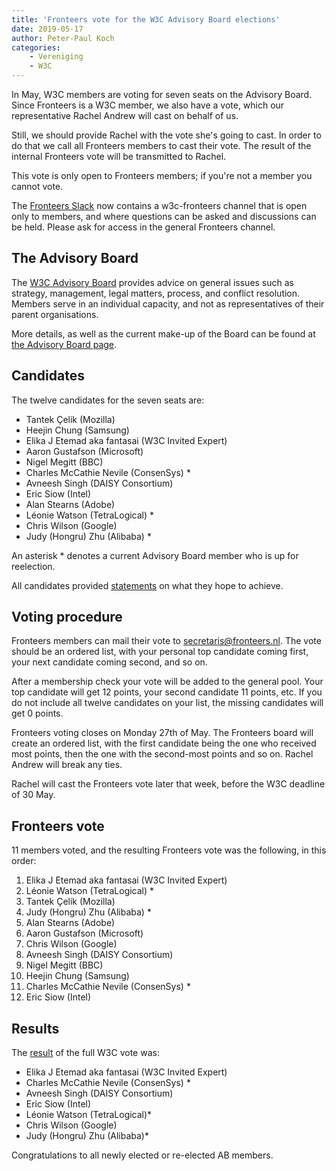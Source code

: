 ```yaml
---
title: 'Fronteers vote for the W3C Advisory Board elections'
date: 2019-05-17
author: Peter-Paul Koch
categories:
    - Vereniging
    - W3C
---
```


In May, W3C members are voting for seven seats on the Advisory Board. Since Fronteers is a W3C member, we also have a vote, which our representative Rachel Andrew will cast on behalf of us.

Still, we should provide Rachel with the vote she's going to cast. In order to do that we call all Fronteers members to cast their vote. The result of the internal Fronteers vote will be transmitted to Rachel.

This vote is only open to Fronteers members; if you're not a member you cannot vote.

The [Fronteers Slack](https://fronteersnl.slack.com/) now contains a w3c-fronteers channel that is open only to members, and where questions can be asked and discussions can be held. Please ask for access in the general Fronteers channel.

## The Advisory Board

The [W3C Advisory Board](https://www.w3.org/2002/ab/) provides advice on general issues such as strategy, management, legal matters, process, and conflict resolution. Members serve in an individual capacity, and not as representatives of their parent organisations.

More details, as well as the current make-up of the Board can be found at [the Advisory Board page](https://www.w3.org/2002/ab/).

## Candidates

The twelve candidates for the seven seats are:

-   Tantek Çelik (Mozilla)
-   Heejin Chung (Samsung)
-   Elika J Etemad aka fantasai (W3C Invited Expert)
-   Aaron Gustafson (Microsoft)
-   Nigel Megitt (BBC)
-   Charles McCathie Nevile (ConsenSys) \*
-   Avneesh Singh (DAISY Consortium)
-   Eric Siow (Intel)
-   Alan Stearns (Adobe)
-   Léonie Watson (TetraLogical) \*
-   Chris Wilson (Google)
-   Judy (Hongru) Zhu (Alibaba) \*

An asterisk \* denotes a current Advisory Board member who is up for reelection.

All candidates provided [statements](https://www.w3.org/2019/05/02-ab-nominations) on what they hope to achieve.

## Voting procedure

Fronteers members can mail their vote to [secretaris@fronteers.nl](mailto:secretaris@fronteers.nl). The vote should be an ordered list, with your personal top candidate coming first, your next candidate coming second, and so on.

After a membership check your vote will be added to the general pool. Your top candidate will get 12 points, your second candidate 11 points, etc. If you do not include all twelve candidates on your list, the missing candidates will get 0 points.

Fronteers voting closes on Monday 27th of May. The Fronteers board will create an ordered list, with the first candidate being the one who received most points, then the one with the second-most points and so on. Rachel Andrew will break any ties.

Rachel will cast the Fronteers vote later that week, before the W3C deadline of 30 May.

## Fronteers vote

11 members voted, and the resulting Fronteers vote was the following, in this order:

1. Elika J Etemad aka fantasai (W3C Invited Expert)
2. Léonie Watson (TetraLogical) \*
3. Tantek Çelik (Mozilla)
4. Judy (Hongru) Zhu (Alibaba) \*
5. Alan Stearns (Adobe)
6. Aaron Gustafson (Microsoft)
7. Chris Wilson (Google)
8. Avneesh Singh (DAISY Consortium)
9. Nigel Megitt (BBC)
10. Heejin Chung (Samsung)
11. Charles McCathie Nevile (ConsenSys) \*
12. Eric Siow (Intel)

## Results

The [result](https://www.w3.org/blog/news/archives/7762) of the full W3C vote was:

-   Elika J Etemad aka fantasai (W3C Invited Expert)
-   Charles McCathie Nevile (ConsenSys) \*
-   Avneesh Singh (DAISY Consortium)
-   Eric Siow (Intel)
-   Léonie Watson (TetraLogical)\*
-   Chris Wilson (Google)
-   Judy (Hongru) Zhu (Alibaba)\*

Congratulations to all newly elected or re-elected AB members.
